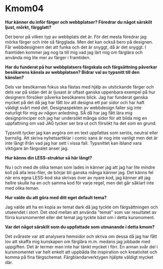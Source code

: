 Kmom04
===============================


**Hur känner du inför färger och webbplatser? Föredrar du något särskilt ljust, mörkt, färgglatt?**

Det beror på vilken typ av webbplats det är. För det mesta föredrar jag mörka färger och inte så färgglada. Men det kan också bero på designen. Får webbdesignern det att funka och det är snyggt, då är det snyggt. I framtiden kommer jag nog ta till mig vad jag lärt mig om färglära och använda mig lite mer av färger i framtiden.

**Har du funderat på hur webbplatsers färgskala och färgsättning påverkar besökarens känsla av webbplatsen? Bidrar val av typsnitt till den känslan?**

Dels var besökarnas fokus ska fästas med hjälp av utstickande färger och dels var på sidan det är ljusast är oftast ganska uppenbara exempel på hur designern försöker påverka besökarens blick. Jag har funderat ganska mycket på det då jag har fått lov att designa ett par sidor och har haft väldigt svårt med det. Designaspekten av webbdesign faller sig inte naturligt för mig av någon anledning. SÅ då har jag fått lära mig designprinciper och jag har undersökt många sidor för att bilda mig en uppfattning om vad JAG tycker ser bra ut och försökt ha det som en grund.

Typsnitt tycker jag kan avgöra om en text uppfattas som seriös, neutral eller barnslig. Att skriva nyhetsartiklar i comic sans är nog inte vanligt men det är inte långt ifrån vad jag har sett i vissa fall. Typsnittet kan ibland vara viktigare än färgvalet anser jag.

**Hur känns din LESS-struktur så här långt?**

Nu i och med de olika teman som lades in känner jag att jag har lite mindre koll på alla less-filer, de börjar bli ganska många känner jag. Det känns fel när ens egna LESS-kod ska skrivas över av nyare kod, jag känner att jag hellre skulle ha en och samma kod för varje regel, men det går såklart inte med olika teman. 

**Hur valde du att göra med ditt eget default tema?**

Jag valde att ha en kopia av temat dark då jag tyckte om färgsättningen och utseendet i stort. Det stod mellan att använda "temat" som var resultatet av förra kursmomentet eller det temat jag tyckte bäst om i detta kursmoment.

**Var det något särskilt som du uppfattade som utmanande i detta kmom?**

Det svåraste var att analysera hemsidor och skriva om dessa då jag har fått lov att skaffa mig kunskapen om färglära m.m. medans jag jobbade med uppgiften. Det är termer man inte har tänkt mycket i förr. En annan svår del i kursmomentet var helt enkelt att uppbåda lite inspiration och kreativitet och komma på fina färgschemat. Färgblandarverktygen hjälpte väldigt mycket där.
